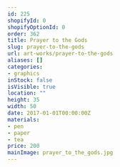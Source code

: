 ```yaml
---
id: 225
shopifyId: 0
shopifyOptionId: 0
order: 362
title: Prayer to the Gods
slug: prayer-to-the-gods
url: art-works/prayer-to-the-gods
aliases: []
categories:
- graphics
inStock: false
isVisible: true
location: ""
height: 35
width: 50
date: 2017-01-01T00:00:00Z
materials:
- pen
- paper
- tea
price: 200
mainImage: prayer_to_the_gods.jpg
---
```

